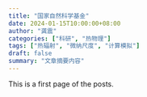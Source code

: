 ```yaml
---
title: "国家自然科学基金"
date: 2024-01-15T10:00:00+08:00
author: "龚震"
categories: ["科研", "热物理"]
tags: ["热辐射", "微纳尺度", "计算模拟"]
draft: false
summary: "文章摘要内容"
---
```


This is a first page of the posts.